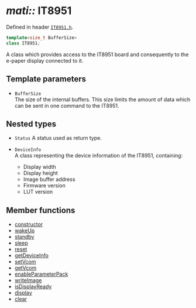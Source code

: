 # _mati::_ **IT8951**

Defined in header [`IT8951.h`](../../module/IT8951/src/IT8951.h).

```cpp
template<size_t BufferSize>
class IT8951;
```

A class which provides access to the IT8951 board and consequently to the e-paper display connected to it.  

## Template parameters

- `BufferSize`  
The size of the internal buffers. This size limits the amount of data which can be sent in one command to the IT8951.

## Nested types

- `Status`
A status used as return type.

- `DeviceInfo`  
A class representing the device information of the IT8951, containing:
  - Display width
  - Display height
  - Image buffer address
  - Firmware version
  - LUT version

## Member functions

- [constructor](constructor.md)  
- [wakeUp](wakeUp.md)
- [standby](standby.md)
- [sleep](sleep.md)
- [reset](reset.md)
- [getDeviceInfo](getDeviceInfo.md)
- [setVcom](setVcom.md)
- [getVcom](getVcom.md)
- [enableParameterPack](enableParameterPack.md)
- [writeImage](writeImage.md)
- [isDisplayReady](isDisplayReady.md)
- [display](display.md)
- [clear](clear.md)
